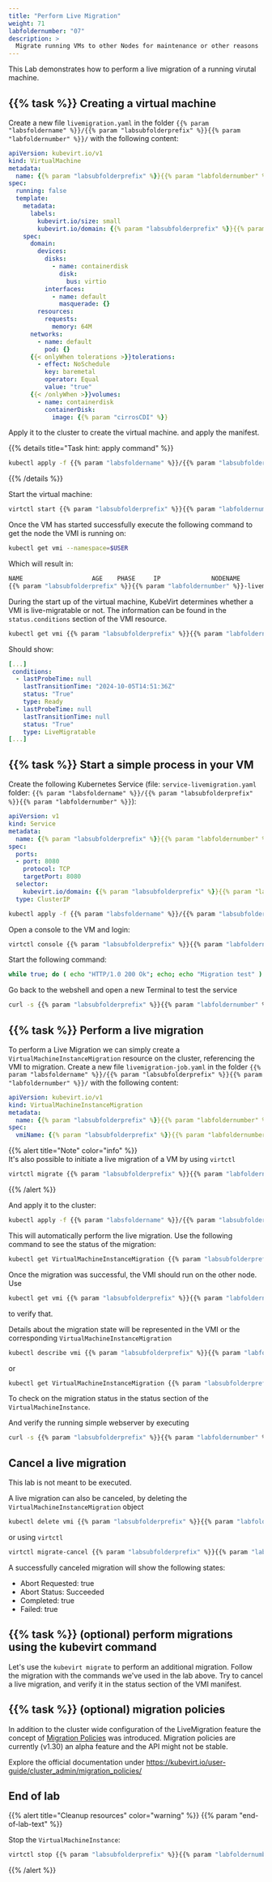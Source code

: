 ```yaml
---
title: "Perform Live Migration"
weight: 71
labfoldernumber: "07"
description: >
  Migrate running VMs to other Nodes for maintenance or other reasons
---
```


This Lab demonstrates how to perform a live migration of a running virutal machine.


## {{% task %}} Creating a virtual machine

Create a new file `livemigration.yaml` in the folder `{{% param "labsfoldername" %}}/{{% param "labsubfolderprefix" %}}{{% param "labfoldernumber" %}}/` with the following content:


```yaml
apiVersion: kubevirt.io/v1
kind: VirtualMachine
metadata:
  name: {{% param "labsubfolderprefix" %}}{{% param "labfoldernumber" %}}-livemigration
spec:
  running: false
  template:
    metadata:
      labels:
        kubevirt.io/size: small
        kubevirt.io/domain: {{% param "labsubfolderprefix" %}}{{% param "labfoldernumber" %}}-livemigration
    spec:
      domain:
        devices:
          disks:
            - name: containerdisk
              disk:
                bus: virtio
          interfaces:
            - name: default
              masquerade: {}
        resources:
          requests:
            memory: 64M
      networks:
        - name: default
          pod: {}
      {{< onlyWhen tolerations >}}tolerations:
        - effect: NoSchedule
          key: baremetal
          operator: Equal
          value: "true"
      {{< /onlyWhen >}}volumes:
        - name: containerdisk
          containerDisk:
            image: {{% param "cirrosCDI" %}}
```
Apply it to the cluster to create the virtual machine.
and apply the manifest.

{{% details title="Task hint: apply command" %}}
```bash
kubectl apply -f {{% param "labsfoldername" %}}/{{% param "labsubfolderprefix" %}}{{% param "labfoldernumber" %}}/livemigration.yaml --namespace=$USER
```
{{% /details %}}

Start the virtual machine:

```bash
virtctl start {{% param "labsubfolderprefix" %}}{{% param "labfoldernumber" %}}-livemigration --namespace=$USER
```

Once the VM has started successfully execute the following command to get the node the VMI is running on:

```bash
kubectl get vmi --namespace=$USER
```

Which will result in:

```bash
NAME                   AGE    PHASE     IP              NODENAME                 READY
{{% param "labsubfolderprefix" %}}{{% param "labfoldernumber" %}}-livemigration    45m    Running   10.244.6.103    training-baremetal-<x>   True
```

During the start up of the virtual machine, KubeVirt determines whether a VMI is live-migratable or not. The information can be found in the `status.conditions` section of the VMI resource.

```bash
kubectl get vmi {{% param "labsubfolderprefix" %}}{{% param "labfoldernumber" %}}-livemigration --namespace=$USER -o yaml
```

Should show:

```yaml
[...]
 conditions:
  - lastProbeTime: null
    lastTransitionTime: "2024-10-05T14:51:36Z"
    status: "True"
    type: Ready
  - lastProbeTime: null
    lastTransitionTime: null
    status: "True"
    type: LiveMigratable
[...]
```


## {{% task %}} Start a simple process in your VM

Create the following Kubernetes Service (file: `service-livemigration.yaml` folder: `{{% param "labsfoldername" %}}/{{% param "labsubfolderprefix" %}}{{% param "labfoldernumber" %}}`):

```yaml
apiVersion: v1
kind: Service
metadata:
  name: {{% param "labsubfolderprefix" %}}{{% param "labfoldernumber" %}}-livemigration
spec:
  ports:
  - port: 8080
    protocol: TCP
    targetPort: 8080
  selector:
    kubevirt.io/domain: {{% param "labsubfolderprefix" %}}{{% param "labfoldernumber" %}}-livemigration
  type: ClusterIP
```

```bash
kubectl apply -f {{% param "labsfoldername" %}}/{{% param "labsubfolderprefix" %}}{{% param "labfoldernumber" %}}/service-livemigration.yaml --namespace=$USER
```

Open a console to the VM and login:

```bash
virtctl console {{% param "labsubfolderprefix" %}}{{% param "labfoldernumber" %}}-livemigration --namespace=$USER
```

Start the following command:

```bash
while true; do ( echo "HTTP/1.0 200 Ok"; echo; echo "Migration test" ) | nc -l -p 8080; done
```

Go back to the webshell and open a new Terminal to test the service

```bash
curl -s {{% param "labsubfolderprefix" %}}{{% param "labfoldernumber" %}}-livemigration.$USER.svc.cluster.local:8080
```


## {{% task %}} Perform a live migration

To perform a Live Migration we can simply create a `VirtualMachineInstanceMigration` resource on the cluster, referencing the VMI to migration.
Create a new file `livemigration-job.yaml` in the folder `{{% param "labsfoldername" %}}/{{% param "labsubfolderprefix" %}}{{% param "labfoldernumber" %}}/` with the following content:

```yaml
apiVersion: kubevirt.io/v1
kind: VirtualMachineInstanceMigration
metadata:
  name: {{% param "labsubfolderprefix" %}}{{% param "labfoldernumber" %}}-livemigration-job
spec:
  vmiName: {{% param "labsubfolderprefix" %}}{{% param "labfoldernumber" %}}-livemigration
```

{{% alert title="Note" color="info" %}}  
It's also possible to initiate a live migration of a VM by using `virtctl`

```bash
virtctl migrate {{% param "labsubfolderprefix" %}}{{% param "labfoldernumber" %}}-livemigration --namespace=$USER
```
{{% /alert %}}

And apply it to the cluster:

```bash
kubectl apply -f {{% param "labsfoldername" %}}/{{% param "labsubfolderprefix" %}}{{% param "labfoldernumber" %}}/livemigration-job.yaml --namespace=$USER
```

This will automatically perform the live migration. Use the following command to see the status of the migration:

```bash
kubectl get VirtualMachineInstanceMigration {{% param "labsubfolderprefix" %}}{{% param "labfoldernumber" %}}-livemigration-job -w --namespace=$USER
```

Once the migration was successful, the VMI should run on the other node. Use

```bash
kubectl get vmi {{% param "labsubfolderprefix" %}}{{% param "labfoldernumber" %}}-livemigration --namespace=$USER
```

to verify that.


Details about the migration state will be represented in the VMI or the corresponding `VirtualMachineInstanceMigration`

```bash
kubectl describe vmi {{% param "labsubfolderprefix" %}}{{% param "labfoldernumber" %}}-livemigration --namespace=$USER
```

or

```bash
kubectl get VirtualMachineInstanceMigration {{% param "labsubfolderprefix" %}}{{% param "labfoldernumber" %}}-livemigration-job -o yaml --namespace=$USER
```

To check on the migration status in the status section of the `VirtualMachineInstance`.

And verify the running simple webserver by executing

```bash
curl -s {{% param "labsubfolderprefix" %}}{{% param "labfoldernumber" %}}-livemigration.$USER.svc.cluster.local
```


## Cancel a live migration

This lab is not meant to be executed.

A live migration can also be canceled, by deleting the `VirtualMachineInstanceMigration` object

```bash
kubectl delete vmi {{% param "labsubfolderprefix" %}}{{% param "labfoldernumber" %}}-livemigration-job --namespace=$USER
```

or using `virtctl`

```bash
virtctl migrate-cancel {{% param "labsubfolderprefix" %}}{{% param "labfoldernumber" %}}-livemigration --namespace=$USER
```


A successfully canceled migration will show the following states:

* Abort Requested: true
* Abort Status: Succeeded
* Completed: true
* Failed: true


## {{% task %}} (optional) perform migrations using the kubevirt command

Let's use the `kubevirt migrate` to perform an additional migration. Follow the migration with the commands we've used in the lab above.
Try to cancel a live migration, and verify it in the status section of the VMI manifest.


## {{% task %}} (optional) migration policies

In addition to the cluster wide configuration of the LiveMigration feature the concept of [Migration Policies](https://kubevirt.io/user-guide/cluster_admin/migration_policies/) was introduced. Migration policies are currently (v1.30) an alpha feature and the API might not be stable.

Explore the official documentation under <https://kubevirt.io/user-guide/cluster_admin/migration_policies/>


## End of lab

{{% alert title="Cleanup resources" color="warning" %}}  {{% param "end-of-lab-text" %}}

Stop the `VirtualMachineInstance`:

```bash
virtctl stop {{% param "labsubfolderprefix" %}}{{% param "labfoldernumber" %}}-livemigration --namespace=$USER
```
{{% /alert %}}
